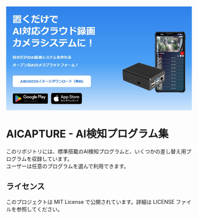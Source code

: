 [![AI CAPTURE](./aicap.jpg)](https://aicap.daddysoffice.com)
# AICAPTURE - AI検知プログラム集

このリポジトリには、標準搭載のAI検知プログラムと、いくつかの差し替え用プログラムを収録しています。  
ユーザーは任意のプログラムを選んで利用できます。

## ライセンス

このプロジェクトは MIT License で公開されています。詳細は LICENSE ファイルを参照してください。